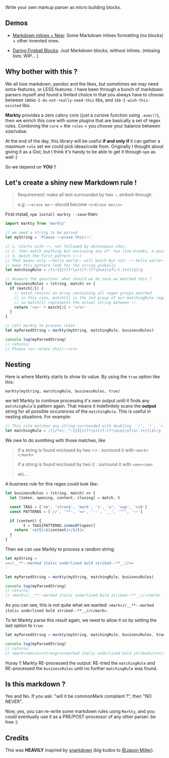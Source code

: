 Write your own markup parser as micro building blocks.

## Demos

- [Markdown inlines + New](https://jsfiddle.net/ko3hubbu/20/): Some Markdown inlines formatting (no blocks) + other invented ones.

- [Daring Fireball Blocks](https://jsfiddle.net/md9316uu/5/): Just Markdown blocks, without inlines. (missing lists: WIP... )

## Why bother with this ?

We all love markdown, pandoc and the likes, but sometimes we may need extra-features, or LESS features. I have been through a bunch of markdown parsers myself and found a limited choice in that you always have to choose between `100kb-I-do-not-really-need-this` libs, and `1kb-I-wish-this-existed` libs.

**Markty** provides a zero calory core (just a cursive function using `.exec()`), then we enrich this core with some plugins that are basically a set of regex rules. Combining the `core` + the `rules` = you choose your balance between size/value.

At the end of the day, this library will be useful **if and only if** it can gather a maximum `rule` set we could pick ideas/code from.
Originally I thought about giving it as a Gist, but I think it's handy to be able to get it through `npm` as well :)

So we depend on **YOU** !!

## Let's create a shiny new Markdown rule !

> Requirement: make all text surrounded by two `~`, striked-through.

> e.g: `~~erase me~~`  should become   `<s>Erase me</s>` 



First install, `npm install markty --save` then:

```js
import markty from 'markty'

// we need a string to be parsed
let myString = `Please ~~erase this!~~`

// 1. starts with ~~, not followed by whitespace char, 
// 2. then match anything but exclusing any of: two line-breaks, a possible whitespace char, a whitespace char + one ~
// 3. match the first pattern (~~)
// That means only ~~hello world~~ will match but not: ~~ hello world~~, ~~hello world ~~, ~~ hello world ~~, etc...
// make this pattern look for the string globally
let matchingRule = /(\~{2})(?!\s)((?:(?!\n\n|\s?\~).)+)(\1)/g

// Answers the question: what should we do once we matched this ?
let businessRules = (string, match) => {
  if (match[2]) {
    // match returns an array containing all regex groups matched
    // in this case, match[1] is the 2nd group of our matchingRule regex
    // so match[1] represents the actual string between ~~
    return '<s>' + match[2] + '</s>'
  } 
}

// Call markty to process rules
let myParsedString = markty(myString, matchingRule, businessRules)

console.log(myParsedString)
// returns:
// Please <s>~~erase this!~~</s>
```


## Nesting

Here is where Markty starts to show its value.
By using the `true` option like this:  

`markty(myString, matchingRule, businessRules, true)` 

we tell Markty to continue processing it's own output until it finds any `matchingRule`'s pattern again. That means it indefinitely scans the **output** string for all possible occurences of the `matchingRule`. This is useful in nesting situations. For example:

```js
// This rule matches any string surrounded with doubling  `/`, `*`, `=`, `-`, `-`, `_`, `^`, and `~`.
let matchingRule = /([/*=\-_^~]{2})(?!\s)((?:(?!\n\n|\s?\1).)+)(\1)/g
``` 

We owe to do somthing with those matches, like 
> if a string is found enclosed by two == : surround it with `<mark></mark>`

> if a string is found enclosed by two // : surround it with `<em></em>`

> etc...

A business rule for this regex could look like:

```js
let businessRules = (string, match) => {
  let [token, opening, content, closing] = match, t

  const TAGS = ['em', 'strong', 'mark', 's', 'u', 'sup', 'sub']
  const PATTERNS = ['//', '**', '==', '--', '__', '^^', '~~']

  if (content) {
		t = TAGS[PATTERNS.indexOf(open)]
  	return `<${t}>${content}</${t}>`
  }
}
```

Then we can use Markty to process a random string:

```js
let myString = `
==//__**--marked italic underlined bold striked--**__//==
`

let myParsedString = markty(myString, matchingRule, businessRules)

console.log(myParsedString)
// returns:
// <mark>//__**--marked italic underlined bold striked--**__//</mark>

```

As you can see, this is not quite what we wanted: `<mark>//__**--marked italic underlined bold striked--**__//</mark>`.

To let Markty parse this result again, we need to allow it so by setting the last option to `true`:

```js
let myParsedString = markty(myString, matchingRule, businessRules, true) // added true to indefinitely match

console.log(myParsedString)
// returns:
// <mark><em><u><strong><s>marked italic underlined bold striked</s></strong></u></em></mark>
```

Huray !!
Markty RE-processed the output: RE-tried the `matchingRule` and RE-processed the `businessRules` until no further `matchingRule` was found.



## Is this markdown ?

Yes and No.
If you ask: "will it be commonMark compliant ?", then "NO NEVER".

Now, yes, you can re-write some markdown rules using `Markty`, and you could eventually use it as a PRE/POST-processor of any other parser: be free :)


## Credits

This was **HEAVILY** inspired by [snarkdown](https://github.com/developit/snarkdown) (big kudos to [@Jason Miller](https://github.com/developit)).

